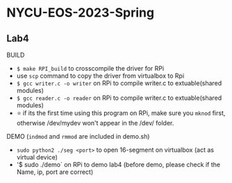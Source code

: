 # NYCU-EOS-2023-Spring

## Lab4

BUILD
- `$ make RPI_build` to crosscompile the driver for RPi
- use `scp` command to copy the driver from virtualbox to Rpi
- `$ gcc writer.c -o writer` on RPi to compile writer.c to extuable(shared modules)
- `$ gcc reader.c -o reader` on RPi to compile writer.c to extuable(shared modules)
- :star: if its the first time using this program on RPi, make sure you `mknod` first, otherwise /dev/mydev won't appear in the /dev/ folder. 

DEMO (`indmod` and `rmmod` are included in demo.sh)
- `sudo python2 ./seg <port>` to open 16-segment on virtualbox (act as virtual device)
- '$ sudo ./demo` on RPi to demo lab4 (before demo, please check if the Name, ip, port are correct)
